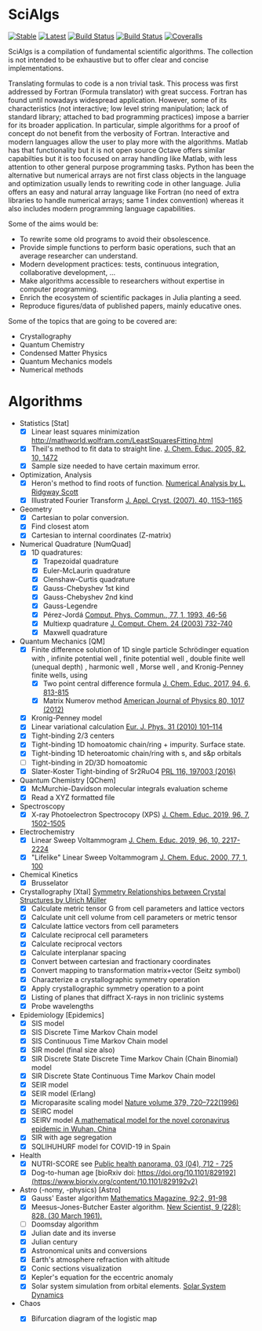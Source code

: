 # SciAlgs

[![Stable](https://img.shields.io/badge/docs-stable-blue.svg)](https://zyth0s.github.io/SciAlgs.jl/)
[![Latest](https://img.shields.io/badge/docs-latest-blue.svg)](https://zyth0s.github.io/SciAlgs.jl/latest)
[![Build Status](https://travis-ci.com/zyth0s/SciAlgs.jl.svg?branch=master)](https://travis-ci.com/zyth0s/SciAlgs.jl)
[![Build Status](https://ci.appveyor.com/api/projects/status/github/zyth0s/SciAlgs.jl?svg=true)](https://ci.appveyor.com/project/zyth0s/SciAlgs-jl)
[![Coveralls](https://coveralls.io/repos/github/zyth0s/SciAlgs.jl/badge.svg?branch=master)](https://coveralls.io/github/zyth0s/SciAlgs.jl?branch=master)

SciAlgs is a compilation of fundamental scientific algorithms.
The collection is not intended to be exhaustive but to offer clear and concise implementations.

Translating formulas to code is a non trivial task. This process was first addressed
by Fortran (Formula translator) with great success. Fortran has found until nowadays
widespread application. However, some of its characteristics (not interactive; low level string manipulation;
lack of standard library; attached to bad programming practices)
impose a barrier for its broader application. In particular, simple algorithms
for a proof of concept do not benefit from the verbosity of Fortran.
Interactive and modern languages allow the user to play more with the algorithms.
Matlab has that functionality but it is not open source
Octave offers similar capabilties but it is too focused on array handling like Matlab, with less
attention to other general purpose programming tasks.
Python has been the alternative but numerical arrays are not first class objects in the language and
optimization usually lends to rewriting code in other language.
Julia offers an easy and natural array language like Fortran (no need of extra libraries to handle numerical
arrays; same 1 index convention) whereas it also includes modern programming language capabilities.
  

Some of the aims would be:
* To rewrite some old programs to avoid their obsolescence.
* Provide simple functions to perform basic operations, such that an average researcher can understand.
* Modern development practices: tests, continuous integration, collaborative development, ...
* Make algorithms accessible to researchers without expertise in computer programming.
* Enrich the ecosystem of scientific packages in Julia planting a seed.
* Reproduce figures/data of published papers, mainly educative ones.


Some of the topics that are going to be covered are:
* Crystallography
* Quantum Chemistry
* Condensed Matter Physics
* Quantum Mechanics models
* Numerical methods


Algorithms
===========

* Statistics [Stat]
  - [x] Linear least squares minimization http://mathworld.wolfram.com/LeastSquaresFitting.html
  - [x] Theil's method to fit data to straight line. 
        [J. Chem. Educ. 2005, 82, 10, 1472](https://pubs.acs.org/doi/10.1021/ed082p1472.2)
  - [x] Sample size needed to have certain maximum error.
* Optimization, Analysis
  - [x] Heron's method to find roots of function. 
        [Numerical Analysis by L. Ridgway Scott](https://press.princeton.edu/books/hardcover/9780691146867/numerical-analysis)
  - [x] Illustrated Fourier Transform [J. Appl. Cryst. (2007). 40, 1153–1165](https://doi.org/10.1107/S0021889807043622)
* Geometry
  - [x] Cartesian to polar conversion.
  - [x] Find closest atom
  - [x] Cartesian to internal coordinates (Z-matrix)
* Numerical Quadrature [NumQuad]
  - [x] 1D quadratures:
    + [x] Trapezoidal quadrature
    + [x] Euler-McLaurin quadrature
    + [x] Clenshaw-Curtis quadrature
    + [x] Gauss-Chebyshev 1st kind
    + [x] Gauss-Chebyshev 2nd kind
    + [x] Gauss-Legendre
    + [x] Pérez-Jordá
          [Comput. Phys. Commun., 77, 1, 1993, 46-56](https://www.sciencedirect.com/science/article/pii/001046559390035B?via%3Dihub)
    + [x] Multiexp quadrature
          [J. Comput. Chem. 24 (2003) 732-740](https://www.onlinelibrary.wiley.com/doi/abs/10.1002/jcc.10211)
    + [x] Maxwell quadrature
* Quantum Mechanics [QM]
  - [x] Finite difference solution of 1D single particle Schrödinger equation with 
    , infinite potential well
    , finite potential well
    , double finite well (unequal depth)
    , harmonic well
    , Morse well
    , and Kronig-Penney finite wells, using
    + [x] Two point central difference formula 
          [J. Chem. Educ. 2017, 94, 6, 813-815](https://pubs.acs.org/doi/10.1021/acs.jchemed.7b00003)
    + [x] Matrix Numerov method [American Journal of Physics 80, 1017 (2012)](https://aapt.scitation.org/doi/10.1119/1.474)
  - [x] Kronig-Penney model
  - [x] Linear variational calculation 
        [Eur. J. Phys. 31 (2010) 101–114](https://iopscience.iop.org/article/10.1088/0143-0807/31/1/010/meta)
  - [x] Tight-binding 2/3 centers
  - [x] Tight-binding 1D homoatomic chain/ring + impurity. Surface state.
  - [x] Tight-binding 1D heteroatomic chain/ring with s, and s&p orbitals
  - [ ] Tight-binding in 2D/3D homoatomic
  - [x] Slater-Koster Tight-binding of Sr2RuO4 [PRL 116, 197003 (2016)](https://link.aps.org/doi/10.1103/PhysRevLett.116.197003)
* Quantum Chemistry [QChem]
  - [x] McMurchie-Davidson molecular integrals evaluation scheme
  - [x] Read a XYZ formatted file
* Spectroscopy
  - [x] X-ray Photoelectron Spectrocopy (XPS) [J. Chem. Educ. 2019, 96, 7, 1502-1505](https://pubs.acs.org/doi/10.1021/acs.jchemed.9b00236)
* Electrochemistry
  - [x] Linear Sweep Voltammogram 
        [J. Chem. Educ. 2019, 96, 10, 2217-2224](https://pubs.acs.org/doi/abs/10.1021/acs.jchemed.9b00542)
  - [x] "Lifelike" Linear Sweep Voltammogram
        [J. Chem. Educ. 2000, 77, 1, 100](https://pubs.acs.org/doi/10.1021/ed077p100)
* Chemical Kinetics
  - [x] Brusselator
* Crystallography [Xtal]
  [Symmetry Relationships between Crystal Structures by Ulrich Müller]( https://global.oup.com/academic/product/symmetry-relationships-between-crystal-structures-9780198807209?cc=de&lang=en&)
  - [x] Calculate metric tensor G from cell parameters and lattice vectors
  - [x] Calculate unit cell volume from cell parameters or metric tensor
  - [x] Calculate lattice vectors from cell parameters
  - [x] Calculate reciprocal cell parameters
  - [x] Calculate reciprocal vectors
  - [x] Calculate interplanar spacing
  - [x] Convert between cartesian and fractionary coordinates
  - [x] Convert mapping to transformation matrix+vector (Seitz symbol)
  - [x] Charazterize a crystallographic symmetry operation
  - [x] Apply crystallographic symmetry operation to a point 
  - [x] Listing of planes that diffract X-rays in non triclinic systems
  - [x] Probe wavelengths
* Epidemiology [Epidemics]
  - [x] SIS model
  - [x] SIS Discrete Time Markov Chain model
  - [x] SIS Continuous Time Markov Chain model
  - [x] SIR model (final size also)
  - [x] SIR Discrete State Discrete Time Markov Chain (Chain Binomial) model
  - [x] SIR Discrete State Continuous Time Markov Chain model
  - [x] SEIR model
  - [x] SEIR model (Erlang)
  - [x] Microparasite scaling model [Nature volume 379, 720–722(1996)](http://www.nature.com/articles/379720a0)
  - [x] SEIRC model
  - [x] SEIRV model [A mathematical model for the novel coronavirus epidemic in Wuhan, China](http://www.aimspress.com/article/10.3934/mbe.2020148)
  - [x] SIR with age segregation
  - [x] SQLIHUHURF model for COVID-19 in Spain
* Health
  - [x] NUTRI-SCORE see [Public health panorama, 03 (04), 712 - 725](https://apps.who.int/iris/handle/10665/325207)
  - [x] Dog-to-human age [bioRxiv doi: https://doi.org/10.1101/829192](https://www.biorxiv.org/content/10.1101/829192v2)
* Astro (-nomy, -physics) [Astro] 
  - [x] Gauss' Easter algorithm [Mathematics Magazine, 92:2, 91-98](https://doi.org/10.1080/0025570X.2019.1549889)
  - [x] Meesus-Jones-Butcher Easter algorithm. [New Scientist, 9 (228): 828. (30 March 1961).](https://books.google.co.uk/books?id=zfzhCoOHurwC)
  - [ ] Doomsday algorithm
  - [x] Julian date and its inverse
  - [x] Julian century
  - [x] Astronomical units and conversions
  - [x] Earth's atmosphere refraction with altitude
  - [x] Conic sections visualization
  - [x] Kepler's equation for the eccentric anomaly
  - [x] Solar system simulation from orbital elements. [Solar System Dynamics](http://ssdbook.maths.qmul.ac.uk/)
* Chaos
  - [x] Bifurcation diagram of the logistic map

